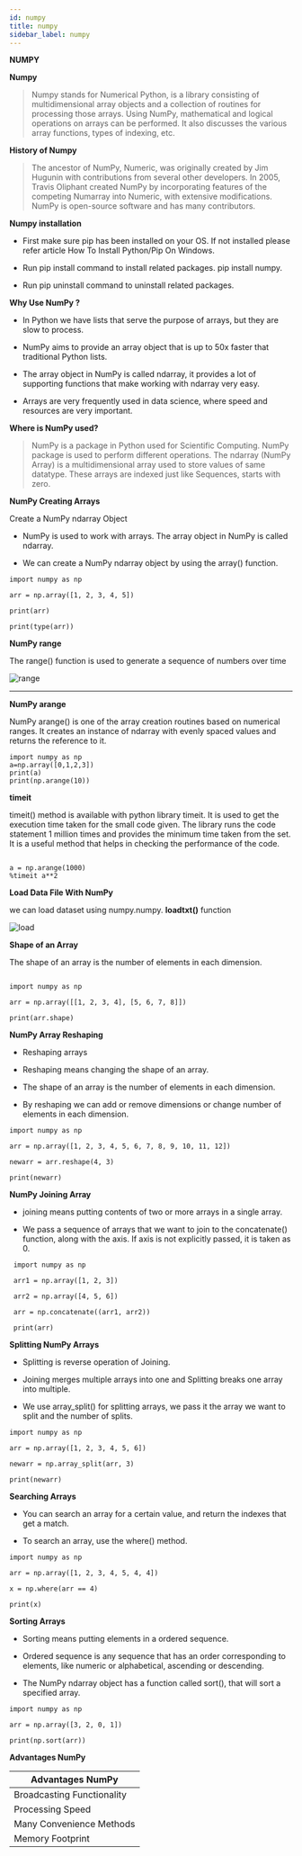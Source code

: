 ```yaml
---
id: numpy
title: numpy
sidebar_label: numpy
---
```

**NUMPY**

**Numpy**

 >Numpy stands for Numerical Python, is a library consisting of multidimensional array objects and a collection of routines for processing those arrays. Using NumPy, mathematical and logical operations on arrays can be performed. It also discusses the various array functions, types of indexing, etc.

**History of Numpy**

>The ancestor of NumPy, Numeric, was originally created by Jim Hugunin with contributions from several other developers. In 2005, Travis Oliphant created NumPy by incorporating features of the competing Numarray into Numeric, with extensive modifications. NumPy is open-source software and has many contributors.

**Numpy installation**

* First make sure pip has been installed on your OS. If not installed please refer article How To Install Python/Pip On Windows.

* Run pip install command to install related packages. pip install numpy. 

* Run pip uninstall command to uninstall related packages.

**Why Use NumPy ?**
* In Python we have lists that serve the purpose of arrays, but they are slow to process.

* NumPy aims to provide an array object that is up to 50x faster that traditional Python lists.

* The array object in NumPy is called ndarray, it provides a lot of supporting functions that make working with ndarray very easy.

* Arrays are very frequently used in data science, where speed and resources are very important.

**Where is NumPy used?**

> NumPy is a package in Python used for Scientific Computing. NumPy package is used to perform different operations. The ndarray (NumPy Array) is a multidimensional array used to store values of same datatype. These arrays are indexed just like Sequences, starts with zero.

**NumPy Creating Arrays**

Create a NumPy ndarray Object

* NumPy is used to work with arrays. The array object in NumPy is called ndarray.

* We can create a NumPy ndarray object by using the array() function.

```
import numpy as np

arr = np.array([1, 2, 3, 4, 5])

print(arr)

print(type(arr))

``` 




**NumPy range**

The range() function is used to generate a sequence of numbers over time

![range](assets/numpy/range.png)

****
**NumPy arange**

NumPy arange() is one of the array creation routines based on numerical ranges. It creates an instance of ndarray with evenly spaced values and returns the reference to it.
```
import numpy as np
a=np.array([0,1,2,3])                                  
print(a)
print(np.arange(10))

```
**timeit** 

timeit() method is available with python library timeit. It is used to get the execution time taken for the small code given. The library runs the code statement 1 million times and provides the minimum time taken from the set. It is a useful method that helps in checking the performance of the code.
```

a = np.arange(1000)
%timeit a**2

```

**Load Data File With NumPy**

we can load dataset using numpy.numpy. **loadtxt()** function

![load](assets/numpy/load.png)


**Shape of an Array**

The shape of an array is the number of elements in each dimension.
```

import numpy as np

arr = np.array([[1, 2, 3, 4], [5, 6, 7, 8]])

print(arr.shape)

```
**NumPy Array Reshaping**

* Reshaping arrays
* Reshaping means changing the shape of an array.

* The shape of an array is the number of elements in each dimension.

* By reshaping we can add or remove dimensions or change number of elements in each dimension.

```
import numpy as np

arr = np.array([1, 2, 3, 4, 5, 6, 7, 8, 9, 10, 11, 12])

newarr = arr.reshape(4, 3)

print(newarr)

```
**NumPy Joining Array**

* joining means putting contents of two or more arrays in a single array.

* We pass a sequence of arrays that we want to join to the concatenate() function, along with the axis. If axis is not explicitly passed, it is taken as 0.

```
 import numpy as np

 arr1 = np.array([1, 2, 3])

 arr2 = np.array([4, 5, 6])

 arr = np.concatenate((arr1, arr2))

 print(arr)

```
**Splitting NumPy Arrays**

* Splitting is reverse operation of Joining.

* Joining merges multiple arrays into one and Splitting breaks one array into multiple.

* We use array_split() for splitting arrays, we pass it the array we want to split and the number of splits.

```
import numpy as np

arr = np.array([1, 2, 3, 4, 5, 6])

newarr = np.array_split(arr, 3)

print(newarr)
```
**Searching Arrays**

* You can search an array for a certain value, and return the indexes that get a match.

* To search an array, use the where() method.

```
import numpy as np

arr = np.array([1, 2, 3, 4, 5, 4, 4])

x = np.where(arr == 4)

print(x)
```
**Sorting Arrays**

* Sorting means putting elements in a ordered sequence.

* Ordered sequence is any sequence that has an order corresponding to elements, like numeric or alphabetical, ascending or descending.

* The NumPy ndarray object has a function called sort(), that will sort a specified array.

```
import numpy as np

arr = np.array([3, 2, 0, 1])

print(np.sort(arr))

```
**Advantages NumPy**



Advantages NumPy	 |
---------|
 Broadcasting Functionality|
 Processing Speed| 
 Many Convenience Methods|
 Memory Footprint	|





